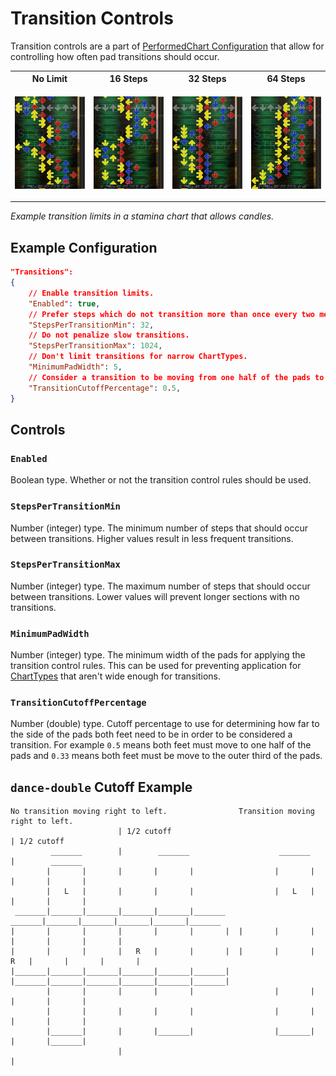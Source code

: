 # Transition Controls

Transition controls are a part of [PerformedChart Configuration](PerformedChart.md#performedchart-configuration) that allow for controlling how often pad transitions should occur.

<table>
<tr>
<th width="25%"> No Limit </th>
<th width="25%"> 16 Steps </th>
<th width="25%"> 32 Steps </th>
<th width="25%"> 64 Steps </th>
</tr>
<tr>
<td>

[<img src="transition-limit-none.png" width="100%"/>](transition-limit-none.png)

</td>
<td>

[<img src="transition-limit-16.png" width="100%"/>](transition-limit-16.png)

</td>

<td>

[<img src="transition-limit-32.png" width="100%"/>](transition-limit-32.png)

</td>

<td>

[<img src="transition-limit-64.png" width="100%"/>](transition-limit-64.png)

</td>

</tr>
</table>

*Example transition limits in a stamina chart that allows candles.* 

## Example Configuration

```json
"Transitions":
{
	// Enable transition limits.
	"Enabled": true,
	// Prefer steps which do not transition more than once every two measures.
	"StepsPerTransitionMin": 32,
	// Do not penalize slow transitions.
	"StepsPerTransitionMax": 1024,
	// Don't limit transitions for narrow ChartTypes.
	"MinimumPadWidth": 5,
	// Consider a transition to be moving from one half of the pads to the other half.
	"TransitionCutoffPercentage": 0.5,
}
```

## Controls

### `Enabled`

Boolean type. Whether or not the transition control rules should be used.

### `StepsPerTransitionMin`

Number (integer) type. The minimum number of steps that should occur between transitions. Higher values result in less frequent transitions.

### `StepsPerTransitionMax`

Number (integer) type. The maximum number of steps that should occur between transitions. Lower values will prevent longer sections with no transitions.

### `MinimumPadWidth`

Number (integer) type. The minimum width of the pads for applying the transition control rules. This can be used for preventing application for [ChartTypes](ChartType.md) that aren't wide enough for transitions.

### `TransitionCutoffPercentage`

Number (double) type. Cutoff percentage to use for determining how far to the side of the pads both feet need to be in order to be considered a transition. For example `0.5` means both feet must move to one half of the pads and `0.33` means both feet must be move to the outer third of the pads.

## `dance-double` Cutoff Example

```
No transition moving right to left.                Transition moving right to left.
                        | 1/2 cutoff                                       | 1/2 cutoff            
         _______        |        _______                    _______        |        _______        
        |       |       |       |       |                  |       |       |       |       |       
        |   L   |       |       |       |                  |   L   |       |       |       |       
 _______|_______|_______|_______|_______|_______    _______|_______|_______|_______|_______|_______
|       |       |       |       |       |       |  |       |       |       |       |       |       |
|       |       |       |   R   |       |       |  |       |       |   R   |       |       |       |
|_______|_______|_______|_______|_______|_______|  |_______|_______|_______|_______|_______|_______|
        |       |       |       |       |                  |       |       |       |       |       
        |       |       |       |       |                  |       |       |       |       |       
        |_______|       |       |_______|                  |_______|       |       |_______|       
                        |                                                  |                       
```

